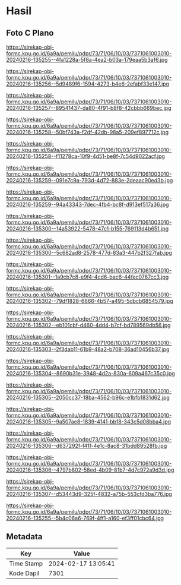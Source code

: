 # Hasil

## Foto C Plano

https://sirekap-obj-formc.kpu.go.id/6a9a/pemilu/pdpr/73/71/06/10/03/7371061003010-20240216-135255--4fa1228a-5f8a-4ea2-b03a-179eaa5b3af6.jpg

https://sirekap-obj-formc.kpu.go.id/6a9a/pemilu/pdpr/73/71/06/10/03/7371061003010-20240216-135256--5d9489f6-1594-4273-b4e6-2efabf33e147.jpg

https://sirekap-obj-formc.kpu.go.id/6a9a/pemilu/pdpr/73/71/06/10/03/7371061003010-20240216-135257--89541437-da80-4f91-b8f8-42cbbb669bec.jpg

https://sirekap-obj-formc.kpu.go.id/6a9a/pemilu/pdpr/73/71/06/10/03/7371061003010-20240216-135258--50bf743a-f2df-42db-98a5-209ef897712c.jpg

https://sirekap-obj-formc.kpu.go.id/6a9a/pemilu/pdpr/73/71/06/10/03/7371061003010-20240216-135258--f11278ca-10f9-4d51-be8f-7c54d9022acf.jpg

https://sirekap-obj-formc.kpu.go.id/6a9a/pemilu/pdpr/73/71/06/10/03/7371061003010-20240216-135259--091e7c9a-793d-4d72-883e-2deaac90ed3b.jpg

https://sirekap-obj-formc.kpu.go.id/6a9a/pemilu/pdpr/73/71/06/10/03/7371061003010-20240216-135259--94a43343-7dec-4fb4-bc8f-d913ef517a36.jpg

https://sirekap-obj-formc.kpu.go.id/6a9a/pemilu/pdpr/73/71/06/10/03/7371061003010-20240216-135300--14a53922-5478-47c1-b155-769113d4b651.jpg

https://sirekap-obj-formc.kpu.go.id/6a9a/pemilu/pdpr/73/71/06/10/03/7371061003010-20240216-135300--5c682ad8-2578-477d-83a3-447b2f327fab.jpg

https://sirekap-obj-formc.kpu.go.id/6a9a/pemilu/pdpr/73/71/06/10/03/7371061003010-20240216-135301--1a9cb7c8-e9f4-4cd6-bac6-44fec0767cc3.jpg

https://sirekap-obj-formc.kpu.go.id/6a9a/pemilu/pdpr/73/71/06/10/03/7371061003010-20240216-135302--79df1828-6666-4b57-a495-5dbcb6854579.jpg

https://sirekap-obj-formc.kpu.go.id/6a9a/pemilu/pdpr/73/71/06/10/03/7371061003010-20240216-135302--eb101cbf-d460-4dd4-b7cf-bd789569db56.jpg

https://sirekap-obj-formc.kpu.go.id/6a9a/pemilu/pdpr/73/71/06/10/03/7371061003010-20240216-135303--2f3dab11-61b9-48a2-b708-36ad10456b37.jpg

https://sirekap-obj-formc.kpu.go.id/6a9a/pemilu/pdpr/73/71/06/10/03/7371061003010-20240216-135304--8690b31e-3948-4d2a-830a-609a467c35c0.jpg

https://sirekap-obj-formc.kpu.go.id/6a9a/pemilu/pdpr/73/71/06/10/03/7371061003010-20240216-135305--2050cc37-18ba-4562-b96c-e1bfb1831d62.jpg

https://sirekap-obj-formc.kpu.go.id/6a9a/pemilu/pdpr/73/71/06/10/03/7371061003010-20240216-135305--9a507ae8-1839-4141-bb18-343c5d08bba4.jpg

https://sirekap-obj-formc.kpu.go.id/6a9a/pemilu/pdpr/73/71/06/10/03/7371061003010-20240216-135306--d637292f-f41f-4e1c-8ac8-31bdd89528fb.jpg

https://sirekap-obj-formc.kpu.go.id/6a9a/pemilu/pdpr/73/71/06/10/03/7371061003010-20240216-135306--4797b802-58ed-4b09-81b7-4d7c972a9d3d.jpg

https://sirekap-obj-formc.kpu.go.id/6a9a/pemilu/pdpr/73/71/06/10/03/7371061003010-20240216-135307--d53443d9-325f-4832-a75b-553cfd3ba776.jpg

https://sirekap-obj-formc.kpu.go.id/6a9a/pemilu/pdpr/73/71/06/10/03/7371061003010-20240216-135255--5b4c06a6-769f-4ff1-a160-ef3ff01cbc64.jpg


## Metadata

| Key        | Value               |
| ---------- | ------------------- |
| Time Stamp | 2024-02-17 13:05:41 |
| Kode Dapil | 7301                |




